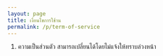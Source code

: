 ```yaml
---
layout: page
title: เงื่อนไขการใช้าน
permalink: /p/term-of-service
---
```

1. ความเป็นส่วนตัว สามารถเปลี่ยนได้โดยไม่แจ้งให้ทราบล่วงหน้า
